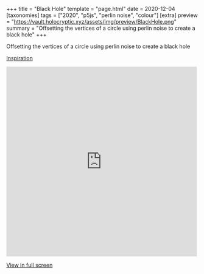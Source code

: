 +++
title = "Black Hole"
template = "page.html"
date = 2020-12-04
[taxonomies]
tags = ["2020", "p5js", "perlin noise", "colour"]
[extra]
preview = "https://vault.holocryptic.xyz/assets/img/preview/BlackHole.png"
summary = "Offsetting the vertices of a circle using perlin noise to create a black hole"
+++

Offsetting the vertices of a circle using perlin noise to create a black hole

<a target=_blank href="https://thecodingtrain.com/CodingChallenges/036-blobby.html">Inspiration</a>

<embed
type="text/html"
src="https://vault.holocryptic.xyz/src/2020/BlackHole"
width="500"
height="500"
/>

<a target=_blank href="https://vault.holocryptic.xyz/src/2020/BlackHole">View in full screen</a>
